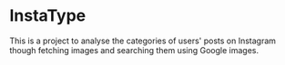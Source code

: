 # InstaType
This is a project to analyse the categories of users' posts on Instagram though fetching images and searching them using Google images.
